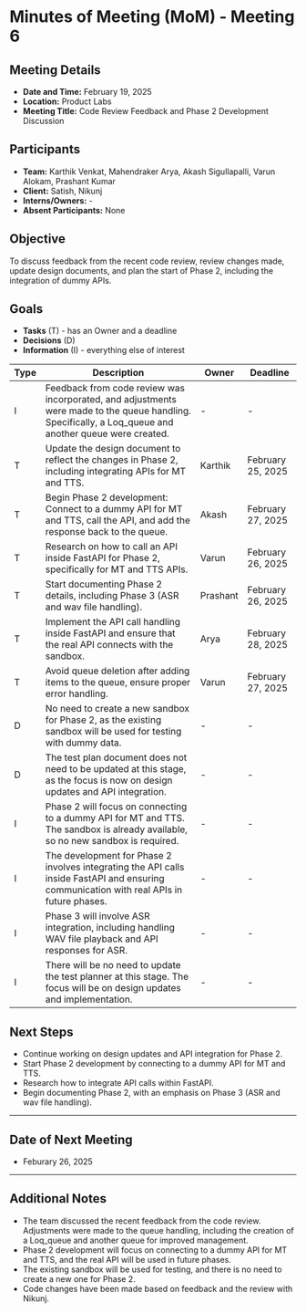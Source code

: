 # Minutes of Meeting (MoM) - Meeting 6

## Meeting Details
- **Date and Time:** February 19, 2025  
- **Location:** Product Labs  
- **Meeting Title:** Code Review Feedback and Phase 2 Development Discussion  

## Participants
- **Team:** Karthik Venkat, Mahendraker Arya, Akash Sigullapalli, Varun Alokam, Prashant Kumar  
- **Client:** Satish, Nikunj  
- **Interns/Owners:** -  
- **Absent Participants:** None  

## Objective
To discuss feedback from the recent code review, review changes made, update design documents, and plan the start of Phase 2, including the integration of dummy APIs.

## Goals
- **Tasks** (T) - has an Owner and a deadline  
- **Decisions** (D)  
- **Information** (I) - everything else of interest  

| Type | Description | Owner | Deadline |
|------|-------------|-------|----------|
| I    | Feedback from code review was incorporated, and adjustments were made to the queue handling. Specifically, a Loq\_queue and another queue were created. | - | - |
| T    | Update the design document to reflect the changes in Phase 2, including integrating APIs for MT and TTS. | Karthik | February 25, 2025 |
| T    | Begin Phase 2 development: Connect to a dummy API for MT and TTS, call the API, and add the response back to the queue. | Akash | February 27, 2025 |
| T    | Research on how to call an API inside FastAPI for Phase 2, specifically for MT and TTS APIs. | Varun | February 26, 2025 |
| T    | Start documenting Phase 2 details, including Phase 3 (ASR and wav file handling). | Prashant | February 26, 2025 |
| T    | Implement the API call handling inside FastAPI and ensure that the real API connects with the sandbox. | Arya | February 28, 2025 |
| T    | Avoid queue deletion after adding items to the queue, ensure proper error handling. | Varun | February 27, 2025 |
| D    | No need to create a new sandbox for Phase 2, as the existing sandbox will be used for testing with dummy data. | - | - |
| D    | The test plan document does not need to be updated at this stage, as the focus is now on design updates and API integration. | - | - |
| I    | Phase 2 will focus on connecting to a dummy API for MT and TTS. The sandbox is already available, so no new sandbox is required. | - | - |
| I    | The development for Phase 2 involves integrating the API calls inside FastAPI and ensuring communication with real APIs in future phases. | - | - |
| I    | Phase 3 will involve ASR integration, including handling WAV file playback and API responses for ASR. | - | - |
| I    | There will be no need to update the test planner at this stage. The focus will be on design updates and implementation. | - | - |

## Next Steps
- Continue working on design updates and API integration for Phase 2.
- Start Phase 2 development by connecting to a dummy API for MT and TTS.
- Research how to integrate API calls within FastAPI.
- Begin documenting Phase 2, with an emphasis on Phase 3 (ASR and wav file handling).

---

## Date of Next Meeting
- Feburary 26, 2025

---

## Additional Notes
- The team discussed the recent feedback from the code review. Adjustments were made to the queue handling, including the creation of a Loq\_queue and another queue for improved management.  
- Phase 2 development will focus on connecting to a dummy API for MT and TTS, and the real API will be used in future phases.  
- The existing sandbox will be used for testing, and there is no need to create a new one for Phase 2.
- Code changes have been made based on feedback and the review with Nikunj.

